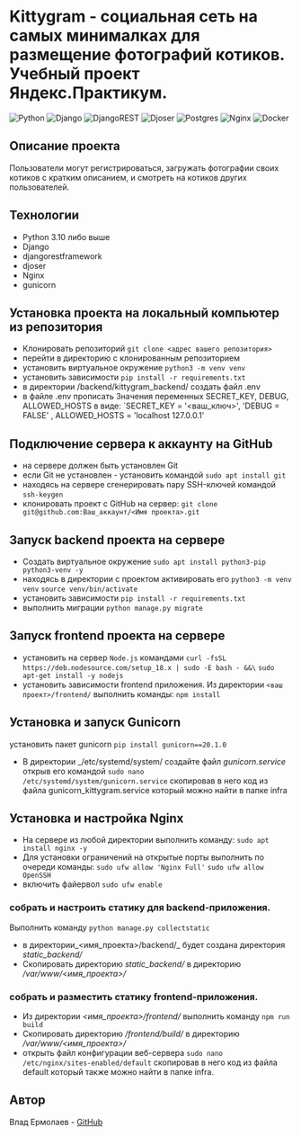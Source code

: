 # Kittygram - социальная сеть на самых минималках для размещение фотографий котиков. Учебный проект Яндекс.Практикум.
![Python](https://img.shields.io/badge/python-3670A0?style=for-the-badge&logo=python&logoColor=ffdd54) 
![Django](https://img.shields.io/badge/django-%23092E20.svg?style=for-the-badge&logo=django&logoColor=white) 
![DjangoREST](https://img.shields.io/badge/DJANGO-REST-ff1709?style=for-the-badge&logo=django&logoColor=white&color=ff1709&labelColor=gray) 
![Djoser](https://img.shields.io/badge/Djoser-000000?style=for-the-badge&logo=JSON%20web%20tokens&logoColor=white)
![Postgres](https://img.shields.io/badge/postgres-%23316192.svg?style=for-the-badge&logo=postgresql&logoColor=white) 
![Nginx](https://img.shields.io/badge/nginx-%23009639.svg?style=for-the-badge&logo=nginx&logoColor=white)
![Docker](https://img.shields.io/badge/docker-%230db7ed.svg?style=for-the-badge&logo=docker&logoColor=white) 

## Описание проекта
Пользователи могут регистрироваться, загружать фотографии своих котиков с кратким описанием, и смотреть на котиков других пользователей.

## Технологии
 - Python 3.10 либо выше
 - Django
 - djangorestframework
 - djoser
 - Nginx
 - gunicorn
 
## Установка проекта на локальный компьютер из репозитория 
 - Клонировать репозиторий `git clone <адрес вашего репозитория>`
 - перейти в директорию с клонированным репозиторием
 - установить виртуальное окружение `python3 -m venv venv`
 - установить зависимости `pip install -r requirements.txt`
 - в директории /backend/kittygram_backend/ создать файл .env
 - в файле .env прописать Значения переменных SECRET_KEY, DEBUG, ALLOWED_HOSTS в виде: `SECRET_KEY = '<ваш_ключ>', 'DEBUG = FALSE' , ALLOWED_HOSTS = 'localhost 127.0.0.1'
   
## Подключение сервера к аккаунту на GitHub
- на сервере должен быть установлен Git
- если Git не установлен - установить командой `sudo apt install git`
- находясь на сервере сгенерировать пару SSH-ключей командой `ssh-keygen`
- клонировать проект с GitHub на сервер: `git clone git@github.com:Ваш_аккаунт/<Имя проекта>.git`

## Запуск backend проекта на сервере
- Создать виртуальное окружение `sudo apt install python3-pip python3-venv -y`
- находясь в директории с проектом активировать его `python3 -m venv venv`  `source venv/bin/activate` 
- установить зависимости `pip install -r requirements.txt`
- выполнить миграции `python manage.py migrate`

## Запуск frontend проекта на сервере
- установить на сервер `Node.js`   командами
`curl -fsSL https://deb.nodesource.com/setup_18.x | sudo -E bash - &&\`
`sudo apt-get install -y nodejs`
- установить зависимости frontend приложения. Из директории `<ваш проект>/frontend/` выполнить команды: `npm install`

## Установка и запуск Gunicorn
установить пакет gunicorn `pip install gunicorn==20.1.0`
- В директории _/etc/systemd/system/ создайте файл _gunicorn.service_  открыв его командой `sudo nano /etc/systemd/system/gunicorn.service` скопировав в него код из файла gunicorn_kittygram.service который можно найти в папке infra

## Установка и настройка Nginx

 - На сервере из любой директории выполнить команду: `sudo apt install nginx -y`
- Для установки ограничений на открытые порты выполнить по очереди команды: `sudo ufw allow 'Nginx Full'`  `sudo ufw allow OpenSSH`
- включить файервол `sudo ufw enable`

### собрать и настроить статику для backend-приложения.
Выполнить команду `python manage.py collectstatic`
- в директории_<имя_проекта>/backend/_ будет создана директория _static_backend/_ 
- Скопировать директорию _static_backend/_ в директорию _/var/www/<имя_проекта>/_
### собрать и разместить статику frontend-приложения.
- Из директории _<имя_проекта>/frontend/_  выполнить команду `npm run build`
- Скопировать директорию _/frontend/build/_ в директорию _/var/www/<имя_проекта>/_
- открыть файл конфигурации веб-сервера `sudo nano /etc/nginx/sites-enabled/default` скопировав в него код из файла default который также можно найти в папке infra.


## Автор
Влад Ермолаев - [GitHub](https://github.com/VladErm91)
